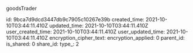 goodsTrader

id: 9bca7d9dcd3447db9c7905c10267e39b
created_time: 2021-10-10T03:44:11.410Z
updated_time: 2021-10-10T03:44:11.410Z
user_created_time: 2021-10-10T03:44:11.410Z
user_updated_time: 2021-10-10T03:44:11.410Z
encryption_cipher_text: 
encryption_applied: 0
parent_id: 
is_shared: 0
share_id: 
type_: 2